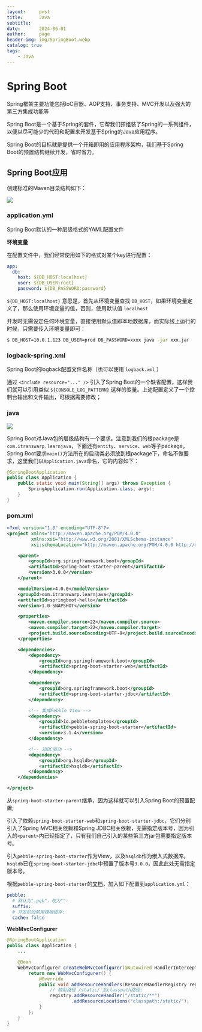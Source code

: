 ```yaml
---
layout:     post
title:      Java
subtitle:   
date:       2024-06-01
author:     page
header-img: img/SpringBoot.webp
catalog: true
tags:
    - Java
---
```


# Spring Boot

Spring框架主要功能包括IoC容器、AOP支持、事务支持、MVC开发以及强大的第三方集成功能等

Spring Boot是一个基于Spring的套件，它帮我们预组装了Spring的一系列组件，以便以尽可能少的代码和配置来开发基于Spring的Java应用程序。

Spring Boot的目标就是提供一个开箱即用的应用程序架构，我们基于Spring Boot的预置结构继续开发，省时省力。

## Spring Boot应用

创建标准的Maven目录结构如下：

![](https://raw.githubusercontent.com/KID-1912/Github-PicGo-Images/master/202406301327545.png)

### application.yml

Spring Boot默认的一种层级格式的YAML配置文件

**环境变量**

在配置文件中，我们经常使用如下的格式对某个key进行配置：

```yml
app:
  db:
    host: ${DB_HOST:localhost}
    user: ${DB_USER:root}
    password: ${DB_PASSWORD:password}
```

`${DB_HOST:localhost}` 意思是，首先从环境变量查找 `DB_HOST`，如果环境变量定义了，那么使用环境变量的值，否则，使用默认值 `localhost`

开发时无需设定任何环境变量，直接使用默认值即本地数据库，而实际线上运行的时候，只需要传入环境变量即可：

```bash
$ DB_HOST=10.0.1.123 DB_USER=prod DB_PASSWORD=xxxx java -jar xxx.jar
```

### logback-spring.xml

Spring Boot的logback配置文件名称（也可以使用 `logback.xml` ）

通过 `<include resource="..." />` 引入了Spring Boot的一个缺省配置，这样我们就可以引用类似 `${CONSOLE_LOG_PATTERN}` 这样的变量。上述配置定义了一个控制台输出和文件输出，可根据需要修改；

### java

![](https://raw.githubusercontent.com/KID-1912/Github-PicGo-Images/master/202406301402423.png)

Spring Boot对Java包的层级结构有一个要求。注意到我们的根package是`com.itranswarp.learnjava`，下面还有`entity`、`service`、`web`等子package。Spring Boot要求`main()`方法所在的启动类必须放到根package下，命名不做要求，这里我们以`Application.java`命名，它的内容如下：

```java
@SpringBootApplication
public class Application {
    public static void main(String[] args) throws Exception {
        SpringApplication.run(Application.class, args);
    }
}
```

### pom.xml

```xml
<?xml version="1.0" encoding="UTF-8"?>
<project xmlns="http://maven.apache.org/POM/4.0.0"
         xmlns:xsi="http://www.w3.org/2001/XMLSchema-instance"
         xsi:schemaLocation="http://maven.apache.org/POM/4.0.0 http://maven.apache.org/xsd/maven-4.0.0.xsd">

    <parent>
        <groupId>org.springframework.boot</groupId>
        <artifactId>spring-boot-starter-parent</artifactId>
        <version>3.0.0</version>
    </parent>

    <modelVersion>4.0.0</modelVersion>
    <groupId>com.itranswarp.learnjava</groupId>
    <artifactId>springboot-hello</artifactId>
    <version>1.0-SNAPSHOT</version>

    <properties>
        <maven.compiler.source>22</maven.compiler.source>
        <maven.compiler.target>22</maven.compiler.target>
        <project.build.sourceEncoding>UTF-8</project.build.sourceEncoding>
    </properties>

    <dependencies>
        <dependency>
            <groupId>org.springframework.boot</groupId>
            <artifactId>spring-boot-starter-web</artifactId>
        </dependency>

        <dependency>
            <groupId>org.springframework.boot</groupId>
            <artifactId>spring-boot-starter-jdbc</artifactId>
        </dependency>

        <!-- 集成Pebble View -->
        <dependency>
            <groupId>io.pebbletemplates</groupId>
            <artifactId>pebble-spring-boot-starter</artifactId>
            <version>3.1.4</version>
        </dependency>

        <!-- JDBC驱动 -->
        <dependency>
            <groupId>org.hsqldb</groupId>
            <artifactId>hsqldb</artifactId>
        </dependency>
    </dependencies>

</project>
```

从`spring-boot-starter-parent`继承，因为这样就可以引入Spring Boot的预置配置;

引入了依赖`spring-boot-starter-web`和`spring-boot-starter-jdbc`，它们分别引入了Spring MVC相关依赖和Spring JDBC相关依赖，无需指定版本号，因为引入的`<parent>`内已经指定了，只有我们自己引入的某些第三方jar包需要指定版本号。

引入`pebble-spring-boot-starter`作为View，以及`hsqldb`作为嵌入式数据库。`hsqldb`已在`spring-boot-starter-jdbc`中预置了版本号`3.0.0`，因此此处无需指定版本号。

根据`pebble-spring-boot-starter`的[文档](https://pebbletemplates.io/wiki/guide/spring-boot-integration/)，加入如下配置到`application.yml`：

```yml
pebble:
  # 默认为".peb"，改为"":
  suffix:
  # 开发阶段禁用模板缓存:
  cache: false
```

**WebMvcConfigurer**

```java
@SpringBootApplication
public class Application {
    ...

    @Bean
    WebMvcConfigurer createWebMvcConfigurer(@Autowired HandlerInterceptor[] interceptors) {
        return new WebMvcConfigurer() {
            @Override
            public void addResourceHandlers(ResourceHandlerRegistry registry) {
                // 映射路径`/static/`到classpath路径:
                registry.addResourceHandler("/static/**")
                        .addResourceLocations("classpath:/static/");
            }
        };
    }
}
```
